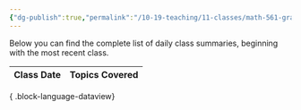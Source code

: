 ```yaml
---
{"dg-publish":true,"permalink":"/10-19-teaching/11-classes/math-561-graduate-algebra/2025-fall/daily-class-summaries/","updated":"2025-09-08T14:23:52-07:00"}
---
```


Below you can find the complete list of daily class summaries, beginning with the most recent class.

| Class Date | Topics Covered |
| ---------- | -------------- |

{ .block-language-dataview}
